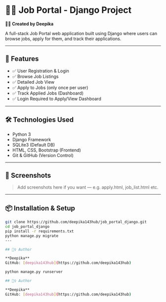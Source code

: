 # 🧑‍💼 Job Portal - Django Project  
👩‍💻 **Created by Deepika**

A full-stack Job Portal web application built using Django where users can browse jobs, apply for them, and track their applications.

---

## 🚀 Features

- ✅ User Registration & Login  
- ✅ Browse Job Listings  
- ✅ Detailed Job View  
- ✅ Apply to Jobs (only once per user)  
- ✅ Track Applied Jobs (Dashboard)  
- ✅ Login Required to Apply/View Dashboard  

---

## 🛠️ Technologies Used

- Python 3  
- Django Framework  
- SQLite3 (Default DB)  
- HTML, CSS, Bootstrap (Frontend)  
- Git & GitHub (Version Control)  

---

## 📸 Screenshots

> Add screenshots here if you want — e.g. apply.html, job_list.html etc.

---

## 📦 Installation & Setup

```bash
git clone https://github.com/deepika143hub/job_portal_django.git
cd job_portal_django
pip install -r requirements.txt
python manage.py migrate
---

## 🙋‍♀️ Author

**Deepika**  
GitHub: [deepika143hub](https://github.com/deepika143hub)

python manage.py runserver

## 🙋‍♀️ Author

**Deepika**  
GitHub: [deepika143hub](https://github.com/deepika143hub)
